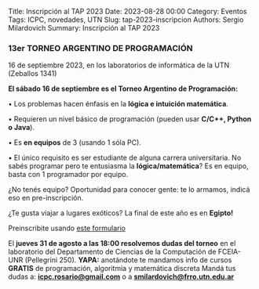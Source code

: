 Title: Inscripción al TAP 2023
Date: 2023-08-28 00:00
Category: Eventos
Tags: ICPC, novedades, UTN
Slug: tap-2023-inscripcion
Authors: Sergio Milardovich
Summary: Inscripción al TAP 2023

### 13er TORNEO ARGENTINO DE PROGRAMACIÓN
16 de septiembre 2023, en los laboratorios de informática de la UTN (Zeballos 1341)

**El sábado 16 de septiembre es el Torneo Argentino de Programación:**

• Los problemas hacen énfasis en la **lógica e intuición matemática**.

• Requieren un nivel básico de programación (pueden usar **C/C++, Python o Java**).

• Es **en equipos** de 3 (usando 1 sóla PC).

• El único requisito es ser estudiante de alguna carrera universitaria.
No sabés programar pero te entusiasma la **lógica/matemática**? Es en equipo, basta con 1 programador por equipo.

¿No tenés equipo? Oportunidad para conocer gente: te lo armamos, indicá eso en pre-inscripción.

¿Te gusta viajar a lugares exóticos? La final  de este año es en **Egipto!**


Preinscribite usando [este formulario](https://forms.gle/GJHpMg63vazys2tU9)

El **jueves 31 de agosto a las 18:00 resolvemos dudas del torneo** en el laboratorio del Departamento de Ciencias de la Computación de FCEIA-UNR (Pellegrini 250).
**YAPA:** anotándote te mandamos info de cursos **GRATIS** de programación, algoritmia y matemática discreta
Mandá tus dudas a: **icpc.rosario@gmail.com** o a **smilardovich@frro.utn.edu.ar**